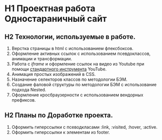 # H1 Проектная работа **Одностараничный сайт** 

## H2 Технологии, используемые в работе. 
1. Верстка страницы в html c использованием флексбоксов. 
2. Оформление активных ссылок с использованием псевдоклассов, анимации и трансформации. 
3. Работа с *iframe* и оформление ссылок на видео из Youtube при помощи [стандартного инструмента](https://developers.google.com/youtube/youtube_player_demo?hl=ru) YouTube.  
4. Анимация простых изображений в CSS. 
5. Назначение селекторов классов по методологии БЭМ. 
6. Создание фаловой структуры по методологии БЭМ с использование подхода Nested. 
7. Оформление кросбраузерности с использованием вендорных префиксов. 

## H2 Планы по Доработке проекта. 
1. Оформить гиперссылки с псеводкласами :link, :visited, :hover, :active. 
2. Оформить гиперссылки к элементам из footer. 

